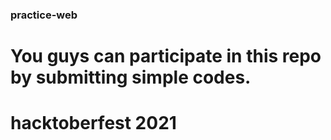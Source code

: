 ### practice-web
# You guys can participate in this repo by submitting simple codes.
# hacktoberfest 2021

